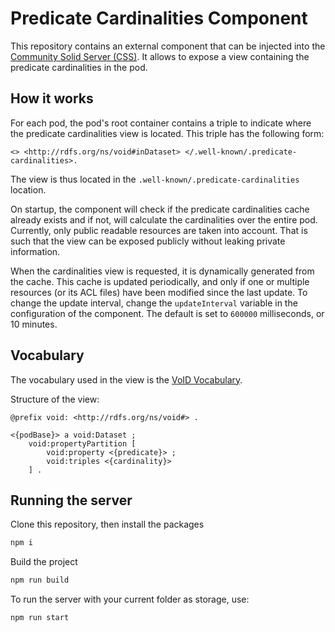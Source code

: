 # Predicate Cardinalities Component

This repository contains an external component that can be injected into the [Community Solid Server (CSS)](https://github.com/CommunitySolidServer/CommunitySolidServer/).
It allows to expose a view containing the predicate cardinalities in the pod.

## How it works

For each pod, the pod's root container contains a triple to indicate where the predicate cardinalities view is located.
This triple has the following form:

```
<> <http://rdfs.org/ns/void#inDataset> </.well-known/.predicate-cardinalities>.
```

The view is thus located in the `.well-known/.predicate-cardinalities` location.

On startup, the component will check if the predicate cardinalities cache already exists and if not, will calculate the cardinalities over the entire pod.
Currently, only public readable resources are taken into account.
That is such that the view can be exposed publicly without leaking private information.

When the cardinalities view is requested, it is dynamically generated from the cache.
This cache is updated periodically, and only if one or multiple resources (or its ACL files) have been modified since the last update.
To change the update interval, change the `updateInterval` variable in the configuration of the component.
The default is set to `600000` milliseconds, or 10 minutes.

## Vocabulary

The vocabulary used in the view is the [VoID Vocabulary](https://www.w3.org/TR/2011/NOTE-void-20110303/).

Structure of the view:

```turtle
@prefix void: <http://rdfs.org/ns/void#> .

<{podBase}> a void:Dataset ;
    void:propertyPartition [
        void:property <{predicate}> ;
        void:triples <{cardinality}>
    ] .
```

## Running the server

Clone this repository, then install the packages

```bash
npm i
```

Build the project

```bash
npm run build
```

To run the server with your current folder as storage, use:

```bash
npm run start
```
